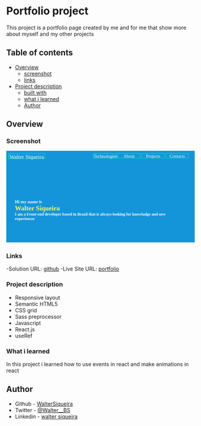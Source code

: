# Portfolio project
This project is a portfolio page created by me and for me that show more about myself and my other projects

## Table of contents
 - [Overview](#overview)
	 - [screenshot](#screenshot)
	 - [links](#links)
- [Project description](#project-description)
	- [built with](#built-with)
	- [what i learned](#what-i-learned)
	- [Author](#author)

## Overview

### Screenshot
![](./portfolio/src/Assets/images/screenshot.png)

### Links

-Solution URL: [github](https://github.com/WalterSiqueira/portifolio_page)
-Live Site URL: [portfolio](https://portifolio-page-walter.vercel.app/)

### Project description
- Responsive layout
- Semantic HTML5 
- CSS grid
- Sass preprocessor
- Javascript
- React.js
- useRef
### What i learned
In this project i learned how to use events in react and make animations in react

## Author 
- Github - [WalterSiqueira](https://github.com/WalterSiqueira) 
- Twitter - [@Walter__BS](https://twitter.com/Walter__BS)
-  Linkedin - [walter siqueira](https://www.linkedin.com/in/walter-siqueira/)

